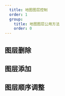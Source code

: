 ```yaml
---
  title: 地图图层控制
  order: 1
  group: 
    title: 地图图层公用方法
    order: 0
---
```


## 图层删除

## 图层添加

## 图层顺序调整
